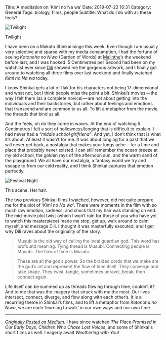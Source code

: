 Title: A meditation on ‘Kimi no Na wa’
Date: 2019-07-23 16:31
Category: General
Tags: biology, films, people
Subtitle: What do I do with all these feels?

![Twilight]({filename}/images/twilight.jpg)

<p class="text-center">Twilight</p>

I have been on a Makoto Shinkai binge this week. Even though I am usually
very selective and sparse with my media consumption, I had the fortune of
seeing _Kotonoha no Niwa_ (Garden of Words) at [Malinthe][1]’s the weekend
before last, and I was hooked. 5 Centimetres per Second had been on my
watchlist ever since [Dili][2] showed me the gorgeous artwork, and I finally
got around to watching all three films over last weekend and finally watched
_Kimi no Na wa_ today.

I know Shinkai gets a lot of flak for his characters not being 17-dimensional
and what not, but I think people miss the point a bit. Shinkai’s movies — the
way I felt them (as a complete novice) — are not about getting into the
individuals and their backstories, but rather about feelings and emotions that
transcend and are common to us all. To lift a metaphor from the movie, the
threads that bind us all.

And the feels, oh do they come in waves. At the end of watching 5 Centimetres
I felt a sort of hollowness/longing that is difficult to explain. I had never
had a _“middle school girlfriend”_. And yet, I don’t think that is what it’s
about. At least it wasn’t for me. It was about longing for a past that we will
never get back, a nostalgia that makes your lungs ache — for a time and place that
probably never existed. I can still remember the ocean breeze at my old school,
the golden rays of the afternoon sun, and the warm sand of the playground. We all
have our nostalgia, a fantasy world we try and escape to from our cold reality, and
I think Shinkai captures that emotion perfectly.

![Festival Night]({filename}/images/festival-night.jpg)

<p class="text-center">This scene. Her hair.</p>

The two previous Shinkai films I watched, however, did not quite prepare me for
the plot of _‘Kimi no Na wa’_. There were moments in the film with so much raw emotion,
sadness, and shock that my hair was standing on end. The mid-movie plot twist (which I
won’t ruin for those of you who have yet to watch this masterpiece) made me stop, get up,
walk around to calm myself, and message Dili. I thought it was masterfully executed, and
I get why Dili raves about the originality of the story.

> Musubi is the old way of calling the local guardian god. This word has profound meaning.
> Tying thread is Musubi. Connecting people is Musubi. The flow of time is Musubi.

> These are all the god’s power. So the braided cords that we make are the god’s art and
> represent the flow of time itself. They converge and take shape. They twist, tangle,
> sometimes unravel, break, then connect again.

Life itself can be summed up as threads flowing through time, couldn’t it? And to me that
was the imagery that struck with me the most. Our lives intersect, connect, diverge, and
flow along with each other’s. It is a recurring theme in Shinkai’s films, and to lift a
metaphor from _Kotonoha no Niwa_, we are each ‘learning to walk’ in our own ways and our
own time.

---

[_Originally Posted on Medium_][3]. I have since watched _The Place Promised in Our Early Days_,
_Children Who Chase Lost Voices_, and some of Shinkai's short films as well. I eagerly await
_Weathering with You_!

[1]: https://medium.com/u/62e14a4a824e
[2]: https://medium.com/u/5a8381932638
[3]: https://medium.com/@janithl/a-meditation-on-kimi-no-na-wa-3847eda33003

